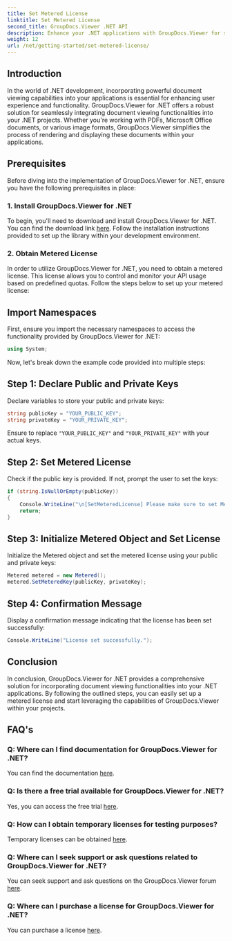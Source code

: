 ```yaml
---
title: Set Metered License
linktitle: Set Metered License
second_title: GroupDocs.Viewer .NET API
description: Enhance your .NET applications with GroupDocs.Viewer for seamless document viewing. Easily integrate document rendering functionalities into your projects.
weight: 12
url: /net/getting-started/set-metered-license/
---
```

## Introduction
In the world of .NET development, incorporating powerful document viewing capabilities into your applications is essential for enhancing user experience and functionality. GroupDocs.Viewer for .NET offers a robust solution for seamlessly integrating document viewing functionalities into your .NET projects. Whether you're working with PDFs, Microsoft Office documents, or various image formats, GroupDocs.Viewer simplifies the process of rendering and displaying these documents within your applications.
## Prerequisites
Before diving into the implementation of GroupDocs.Viewer for .NET, ensure you have the following prerequisites in place:
### 1. Install GroupDocs.Viewer for .NET
To begin, you'll need to download and install GroupDocs.Viewer for .NET. You can find the download link [here](https://releases.groupdocs.com/viewer/net/). Follow the installation instructions provided to set up the library within your development environment.
### 2. Obtain Metered License
In order to utilize GroupDocs.Viewer for .NET, you need to obtain a metered license. This license allows you to control and monitor your API usage based on predefined quotas. Follow the steps below to set up your metered license:

## Import Namespaces
First, ensure you import the necessary namespaces to access the functionality provided by GroupDocs.Viewer for .NET:
```csharp
using System;
```

Now, let's break down the example code provided into multiple steps:
## Step 1: Declare Public and Private Keys
Declare variables to store your public and private keys:
```csharp
string publicKey = "YOUR_PUBLIC_KEY";
string privateKey = "YOUR_PRIVATE_KEY";
```
Ensure to replace `"YOUR_PUBLIC_KEY"` and `"YOUR_PRIVATE_KEY"` with your actual keys.
## Step 2: Set Metered License
Check if the public key is provided. If not, prompt the user to set the keys:
```csharp
if (string.IsNullOrEmpty(publicKey))
{
    Console.WriteLine("\n[SetMeteredLicense] Please make sure to set Metered keys. Learn more at https://purchase.groupdocs.com/faqs/licensing/metered.");
    return;
}
```
## Step 3: Initialize Metered Object and Set License
Initialize the Metered object and set the metered license using your public and private keys:
```csharp
Metered metered = new Metered();
metered.SetMeteredKey(publicKey, privateKey);
```
## Step 4: Confirmation Message
Display a confirmation message indicating that the license has been set successfully:
```csharp
Console.WriteLine("License set successfully.");
```

## Conclusion
In conclusion, GroupDocs.Viewer for .NET provides a comprehensive solution for incorporating document viewing functionalities into your .NET applications. By following the outlined steps, you can easily set up a metered license and start leveraging the capabilities of GroupDocs.Viewer within your projects.
## FAQ's
### Q: Where can I find documentation for GroupDocs.Viewer for .NET?
You can find the documentation [here](https://tutorials.groupdocs.com/viewer/net/).
### Q: Is there a free trial available for GroupDocs.Viewer for .NET?
Yes, you can access the free trial [here](https://releases.groupdocs.com/).
### Q: How can I obtain temporary licenses for testing purposes?
Temporary licenses can be obtained [here](https://purchase.groupdocs.com/temporary-license/).
### Q: Where can I seek support or ask questions related to GroupDocs.Viewer for .NET?
You can seek support and ask questions on the GroupDocs.Viewer forum [here](https://forum.groupdocs.com/c/viewer/9).
### Q: Where can I purchase a license for GroupDocs.Viewer for .NET?
You can purchase a license [here](https://purchase.groupdocs.com/buy).
